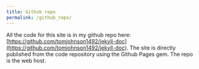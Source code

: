 ```yaml
---
title: Github repo
permalink: /github_repo/
---
```


All the code for this site is in my github repo here: [https://github.com/tomjohnson1492/jekyll-doc](https://github.com/tomjohnson1492/jekyll-doc). The site is directly published from the code repository using the Github Pages gem. The repo is the web host.